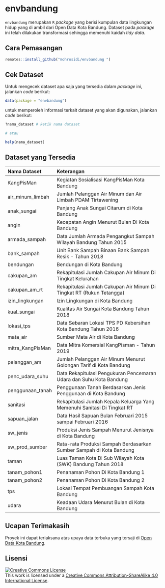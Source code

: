 # envbandung

`envbandung` merupakan `R` *package* yang berisi kumpulan data
lingkungan hidup yang di ambil dari Open Data Kota Bandung. Dataset pada
*package* ini telah dilakukan transformasi sehingga memenuhi kaidah
*tidy data*.

## Cara Pemasangan

``` r
remotes::install_github("mohrosidi/envbandung ")
```

## Cek Dataset

Untuk mengecek dataset apa saja yang tersedia dalam *package* ini,
jalankan *code* berikut:

``` r
data(package = "envbandung")
```

untuk memperoleh informasi terkait dataset yang akan digunakan, jalankan
*code* berikut:

``` r
?nama_dataset # ketik nama dataset

# atau

help(nama_dataset)
```

## Dataset yang Tersedia

| Nama Dataset       | Keterangan                                                               |
| :----------------- | :----------------------------------------------------------------------- |
| KangPisMan         | Kegiatan Sosialisasi KangPisMan Kota Bandung                             |
| air\_minum\_limbah | Jumlah Pelanggan Air Minum dan Air Limbah PDAM Tirtawening               |
| anak\_sungai       | Panjang Anak Sungai Citarum di Kota Bandung                              |
| angin              | Kecepatan Angin Menurut Bulan Di Kota Bandung                            |
| armada\_sampah     | Data Jumlah Armada Pengangkut Sampah Wilayah Bandung Tahun 2015          |
| bank\_sampah       | Unit Bank Sampah Binaan Bank Sampah Resik - Tahun 2018                   |
| bendungan          | Bendungan di Kota Bandung                                                |
| cakupan\_am        | Rekapitulasi Jumlah Cakupan Air Minum Di Tingkat Kelurahan               |
| cakupan\_am\_rt    | Rekapitulasi Jumlah Cakupan Air Minum Di Tingkat RT (Rukun Tetangga)     |
| izin\_lingkungan   | Izin Lingkungan di Kota Bandung                                          |
| kual\_sungai       | Kualitas Air Sungai Kota Bandung Tahun 2018                              |
| lokasi\_tps        | Data Sebaran Lokasi TPS PD Kebersihan Kota Bandung Tahun 2016            |
| mata\_air          | Sumber Mata Air di Kota Bandung                                          |
| mitra\_KangPisMan  | Data Mitra Komersial KangPisman - Tahun 2019                             |
| pelanggan\_am      | Jumlah Pelanggan Air Minum Menurut Golongan Tarif di Kota Bandung        |
| penc\_udara\_suhu  | Data Rekapitulasi Pengukuran Pencemaran Udara dan Suhu Kota Bandung      |
| penggunaan\_tanah  | Penggunaan Tanah Berdasarkan Jenis Penggunaan di Kota Bandung            |
| sanitasi           | Rekapitulasi Jumlah Kepala Keluarga Yang Memenuhi Sanitasi Di Tingkat RT |
| sapuan\_jalan      | Data Hasil Sapuan Bulan Februari 2015 sampai Februari 2016               |
| sw\_jenis          | Produksi Jenis Sampah Menurut Jenisnya di Kota Bandung                   |
| sw\_prod\_sumber   | Rata-rata Produksi Sampah Berdasarkan Sumber Sampah di Kota Bandung      |
| taman              | Luas Taman Kota Di Sub Wilayah Kota (SWK) Bandung Tahun 2018             |
| tanam\_pohon1      | Penanaman Pohon Di Kota Bandung 1                                        |
| tanam\_pohon2      | Penanaman Pohon Di Kota Bandung 2                                        |
| tps                | Lokasi Tempat Pembuangan Sampah Kota Bandung                             |
| udara              | Keadaan Udara Menurut Bulan di Kota Bandung                              |

## Ucapan Terimakasih

Proyek ini dapat terlaksana atas upaya data terbuka yang tersaji di
[Open Data Kota
Bandung](http://data.bandung.go.id/).

## Lisensi

<a rel="license" href="http://creativecommons.org/licenses/by-sa/4.0/"><img alt="Creative Commons License" style="border-width:0" src="https://i.creativecommons.org/l/by-sa/4.0/88x31.png" /></a><br />This
work is licensed under a
<a rel="license" href="http://creativecommons.org/licenses/by-sa/4.0/">Creative
Commons Attribution-ShareAlike 4.0 International License</a>.
